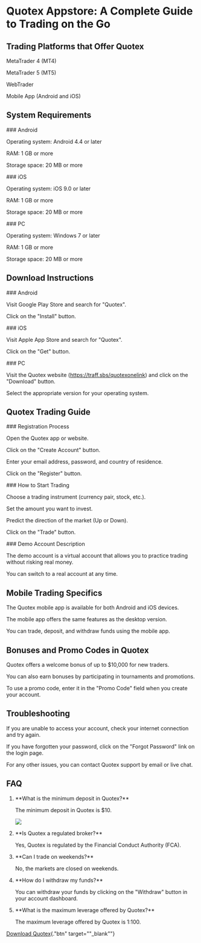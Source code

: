 # Quotex Appstore: A Complete Guide to Trading on the Go

## Trading Platforms that Offer Quotex

MetaTrader 4 (MT4)

MetaTrader 5 (MT5)

WebTrader

Mobile App (Android and iOS)

## System Requirements

\### Android

Operating system: Android 4.4 or later

RAM: 1 GB or more

Storage space: 20 MB or more

\### iOS

Operating system: iOS 9.0 or later

RAM: 1 GB or more

Storage space: 20 MB or more

\### PC

Operating system: Windows 7 or later

RAM: 1 GB or more

Storage space: 20 MB or more

## Download Instructions

\### Android

Visit Google Play Store and search for "Quotex".

Click on the "Install" button.

\### iOS

Visit Apple App Store and search for "Quotex".

Click on the "Get" button.

\### PC

Visit the Quotex website (https://traff.sbs/quotexonelink) and click on
the "Download" button.

Select the appropriate version for your operating system.

## Quotex Trading Guide

\### Registration Process

Open the Quotex app or website.

Click on the "Create Account" button.

Enter your email address, password, and country of residence.

Click on the "Register" button.

\### How to Start Trading

Choose a trading instrument (currency pair, stock, etc.).

Set the amount you want to invest.

Predict the direction of the market (Up or Down).

Click on the "Trade" button.

\### Demo Account Description

The demo account is a virtual account that allows you to practice
trading without risking real money.

You can switch to a real account at any time.

## Mobile Trading Specifics

The Quotex mobile app is available for both Android and iOS devices.

The mobile app offers the same features as the desktop version.

You can trade, deposit, and withdraw funds using the mobile app.

## Bonuses and Promo Codes in Quotex

Quotex offers a welcome bonus of up to \$10,000 for new traders.

You can also earn bonuses by participating in tournaments and
promotions.

To use a promo code, enter it in the "Promo Code" field when you
create your account.

## Troubleshooting

If you are unable to access your account, check your internet connection
and try again.

If you have forgotten your password, click on the "Forgot
Password" link on the login page.

For any other issues, you can contact Quotex support by email or live
chat.

## FAQ

1.  \*\*What is the minimum deposit in Quotex?\*\*

    The minimum deposit in Quotex is \$10.

    [![](https://static.quotex.io/files/5_en/300_250.jpg)](https://traff.sbs/brokerqxsignupf)

2.  \*\*Is Quotex a regulated broker?\*\*

    Yes, Quotex is regulated by the Financial Conduct Authority (FCA).

3.  \*\*Can I trade on weekends?\*\*

    No, the markets are closed on weekends.

4.  \*\*How do I withdraw my funds?\*\*

    You can withdraw your funds by clicking on the "Withdraw"
    button in your account dashboard.

5.  \*\*What is the maximum leverage offered by Quotex?\*\*

    The maximum leverage offered by Quotex is 1:100.

[Download Quotex](\%22https://traff.sbs/quotexonelink\%22){."btn"
target=""_blank""}


